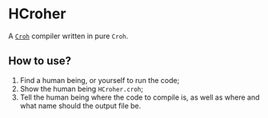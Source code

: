 # HCroher
A [`Croh`](https://github.com/CodesRunOnHumans/CodesRunOnHumans.git) compiler written in pure `Croh`.

## How to use?
1. Find a human being, or yourself to run the code;
2. Show the human being `HCroher.croh`;
3. Tell the human being where the code to compile is, as well as where and what name should the output file be.